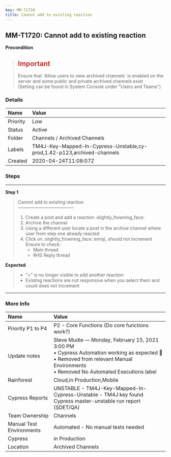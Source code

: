 ```yaml
---
key: MM-T1720
title: Cannot add to existing reaction
---
```


## MM-T1720: Cannot add to existing reaction

**Precondition**

> <article><h1><span style="color: rgb(184, 49, 47);">Important</span></h1>Ensure that `Allow users to view archived channels` is enabled on the server and some public and private archived channels exist<br>(Setting can be found in System Console under "Users and Teams")</article>

### Details

| Name     | Value                                                                   |
| :------- | :---------------------------------------------------------------------- |
| Priority | Low                                                                     |
| Status   | Active                                                                  |
| Folder   | Channels / Archived Channels                                            |
| Labels   | TM4J-Key-Mapped-In-Cypress-Unstable,cy-prod,1.42-p123,archived-channels |
| Created  | 2020-04-24T11:08:07Z                                                    |

### Steps

<hr/>

**Step 1**

> <article>Cannot add to existing reaction<br>–––––––––––––––––––––––––<ol><li>Create a post and add a reaction :slightly_frowning_face:</li><li>Archive the channel</li><li>Using a different user locate a post in the archive channel where user from step one already reacted</li><li>Click on :slightly_frowning_face: emoji, should not increment<br>Ensure to check:<ul><li>Main thread</li><li>RHS Reply thread</li></ul></li></ol></article>

**Expected**

> <article><ul><li>"+" is no longer visible to add another reaction</li><li>Existing reactions are not responsive when you select them and count does not increment</li></ul></article>

<hr/>

### More Info

| Name                     | Value                                                                                                                                                                                         |
| :----------------------- | :-------------------------------------------------------------------------------------------------------------------------------------------------------------------------------------------- |
| Priority P1 to P4        | P2 - Core Functions (Do core functions work?)                                                                                                                                                 |
| Update notes             | Steve Mudie — Monday, February 15, 2021 3:00 PM<br />• Cypress Automation working as expected 🎉<br />• Removed from relevant Manual Environments<br />• Removed No Automated Executions label |
| Rainforest               | Cloud,in Production,Mobile                                                                                                                                                                    |
| Cypress Reports          | UNSTABLE - TM4J-Key-Mapped-In-Cypress-Unstable - TM4J key found Cypress master-unstable run report (SDET/QA)                                                                                  |
| Team Ownership           | Channels                                                                                                                                                                                      |
| Manual Test Environments | Automated - No manual tests needed                                                                                                                                                            |
| Cypress                  | in Production                                                                                                                                                                                 |
| Location                 | Archived Channels                                                                                                                                                                             |
